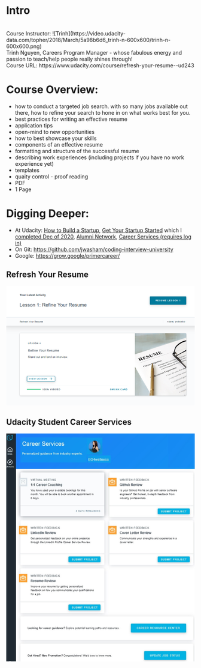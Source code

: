 # Intro
<br>
Course Instructor:
![Trinh](https://video.udacity-data.com/topher/2018/March/5a98b6d6_trinh-n-600x600/trinh-n-600x600.png)
<br>
Trinh Nguyen, Careers Program Manager - whose fabulous energy and passion to teach/help people really shines through! <br>
Course URL: https://www.udacity.com/course/refresh-your-resume--ud243 <br>


# Course Overview:
* how to conduct a targeted job search.  with so many jobs available out there, how to refine your search to hone in on what works best for you. 
* best practices for writing an effective resume 
* application tips 
* open-mind to new opportunities 
* how to best showcase your skills 
* components of an effective resume 
* formatting and structure of the successful resume 
* describing work experiences (including projects if you have no work experience yet) 
* templates
* quaity control - proof reading
* PDF 
* 1 Page 

# Digging Deeper:  
* At Udacity: [How to Build a Startup](https://www.udacity.com/course/how-to-build-a-startup--ep245), [Get Your Startup Started](https://www.udacity.com/course/get-your-startup-started--ud806) which I [completed Dec of 2020](https://github.com/EO4wellness/leary-leerie/tree/master/Get-Your-Start-Up-Started), [Alumni Network](https://www.udacity.com/events/event/building-career-startup), [Career Services (requires log in)](https://classroom.udacity.com/career/main)
* On Git: https://github.com/jwasham/coding-interview-university 
* Google: https://grow.google/primercareer/ 

## Refresh Your Resume
![Udacity course completion](https://github.com/EO4wellness/leary-leerie/blob/master/images/Resume.png)

## Udacity Student Career Services 
![WorthIt](https://github.com/EO4wellness/leary-leerie/blob/master/images/Udacity-career-services-worth-it.jpg)
